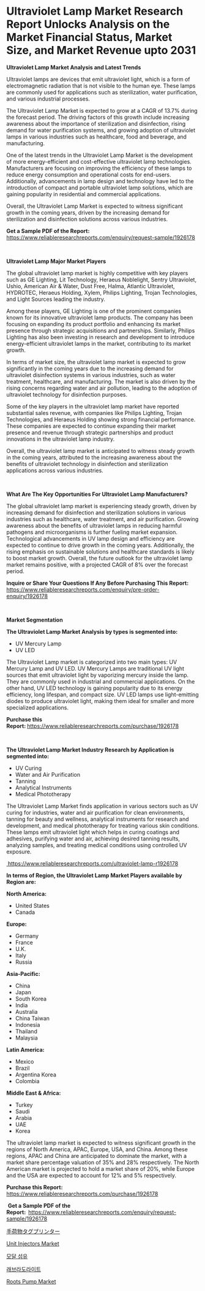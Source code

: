 <p><h1>Ultraviolet Lamp Market Research Report Unlocks Analysis on the Market Financial Status, Market Size, and Market Revenue upto 2031</h1></p><p><strong>Ultraviolet Lamp Market Analysis and Latest Trends</strong></p>
<p><p>Ultraviolet lamps are devices that emit ultraviolet light, which is a form of electromagnetic radiation that is not visible to the human eye. These lamps are commonly used for applications such as sterilization, water purification, and various industrial processes.</p><p>The Ultraviolet Lamp Market is expected to grow at a CAGR of 13.7% during the forecast period. The driving factors of this growth include increasing awareness about the importance of sterilization and disinfection, rising demand for water purification systems, and growing adoption of ultraviolet lamps in various industries such as healthcare, food and beverage, and manufacturing.</p><p>One of the latest trends in the Ultraviolet Lamp Market is the development of more energy-efficient and cost-effective ultraviolet lamp technologies. Manufacturers are focusing on improving the efficiency of these lamps to reduce energy consumption and operational costs for end-users. Additionally, advancements in lamp design and technology have led to the introduction of compact and portable ultraviolet lamp solutions, which are gaining popularity in residential and commercial applications.</p><p>Overall, the Ultraviolet Lamp Market is expected to witness significant growth in the coming years, driven by the increasing demand for sterilization and disinfection solutions across various industries.</p></p>
<p><strong>Get a Sample PDF of the Report:&nbsp;</strong> <a href="https://www.reliableresearchreports.com/enquiry/request-sample/1926178">https://www.reliableresearchreports.com/enquiry/request-sample/1926178</a></p>
<p>&nbsp;</p>
<p><strong>Ultraviolet Lamp Major Market Players</strong></p>
<p><p>The global ultraviolet lamp market is highly competitive with key players such as GE Lighting, Lit Technology, Heraeus Noblelight, Sentry Ultraviolet, Ushio, American Air & Water, Dust Free, Halma, Atlantic Ultraviolet, HYDROTEC, Heraeus Holding, Xylem, Philips Lighting, Trojan Technologies, and Light Sources leading the industry.</p><p>Among these players, GE Lighting is one of the prominent companies known for its innovative ultraviolet lamp products. The company has been focusing on expanding its product portfolio and enhancing its market presence through strategic acquisitions and partnerships. Similarly, Philips Lighting has also been investing in research and development to introduce energy-efficient ultraviolet lamps in the market, contributing to its market growth.</p><p>In terms of market size, the ultraviolet lamp market is expected to grow significantly in the coming years due to the increasing demand for ultraviolet disinfection systems in various industries, such as water treatment, healthcare, and manufacturing. The market is also driven by the rising concerns regarding water and air pollution, leading to the adoption of ultraviolet technology for disinfection purposes.</p><p>Some of the key players in the ultraviolet lamp market have reported substantial sales revenue, with companies like Philips Lighting, Trojan Technologies, and Heraeus Holding showing strong financial performance. These companies are expected to continue expanding their market presence and revenue through strategic partnerships and product innovations in the ultraviolet lamp industry.</p><p>Overall, the ultraviolet lamp market is anticipated to witness steady growth in the coming years, attributed to the increasing awareness about the benefits of ultraviolet technology in disinfection and sterilization applications across various industries.</p></p>
<p>&nbsp;</p>
<p><strong>What Are The Key Opportunities For Ultraviolet Lamp Manufacturers?</strong></p>
<p><p>The global ultraviolet lamp market is experiencing steady growth, driven by increasing demand for disinfection and sterilization solutions in various industries such as healthcare, water treatment, and air purification. Growing awareness about the benefits of ultraviolet lamps in reducing harmful pathogens and microorganisms is further fueling market expansion. Technological advancements in UV lamp design and efficiency are expected to continue to drive growth in the coming years. Additionally, the rising emphasis on sustainable solutions and healthcare standards is likely to boost market growth. Overall, the future outlook for the ultraviolet lamp market remains positive, with a projected CAGR of 8% over the forecast period.</p></p>
<p><strong>Inquire or Share Your Questions If Any Before Purchasing This Report:</strong> <a href="https://www.reliableresearchreports.com/enquiry/pre-order-enquiry/1926178">https://www.reliableresearchreports.com/enquiry/pre-order-enquiry/1926178</a></p>
<p>&nbsp;</p>
<p><strong>Market Segmentation</strong></p>
<p><strong>The Ultraviolet Lamp Market Analysis by types is segmented into:</strong></p>
<p><ul><li>UV Mercury Lamp</li><li>UV LED</li></ul></p>
<p><p>The Ultraviolet Lamp market is categorized into two main types: UV Mercury Lamp and UV LED. UV Mercury Lamps are traditional UV light sources that emit ultraviolet light by vaporizing mercury inside the lamp. They are commonly used in industrial and commercial applications. On the other hand, UV LED technology is gaining popularity due to its energy efficiency, long lifespan, and compact size. UV LED lamps use light-emitting diodes to produce ultraviolet light, making them ideal for smaller and more specialized applications.</p></p>
<p><strong>Purchase this Report:&nbsp;</strong><a href="https://www.reliableresearchreports.com/purchase/1926178">https://www.reliableresearchreports.com/purchase/1926178</a></p>
<p>&nbsp;</p>
<p><strong>The Ultraviolet Lamp Market Industry Research by Application is segmented into:</strong></p>
<p><ul><li>UV Curing</li><li>Water and Air Purification</li><li>Tanning</li><li>Analytical Instruments</li><li>Medical Phototherapy</li></ul></p>
<p><p>The Ultraviolet Lamp Market finds application in various sectors such as UV curing for industries, water and air purification for clean environments, tanning for beauty and wellness, analytical instruments for research and development, and medical phototherapy for treating various skin conditions. These lamps emit ultraviolet light which helps in curing coatings and adhesives, purifying water and air, achieving desired tanning results, analyzing samples, and treating medical conditions using controlled UV exposure.</p></p>
<p><a href="https://www.reliableresearchreports.com/ultraviolet-lamp-r1926178">&nbsp;https://www.reliableresearchreports.com/ultraviolet-lamp-r1926178</a></p>
<p><strong>In terms of Region, the Ultraviolet Lamp Market Players available by Region are:</strong></p>
<p>
    <p> <strong> North America: </strong>
        <ul>
            <li>United States</li>
            <li>Canada</li>
        </ul>
        </p> 
    <p> <strong> Europe: </strong>
        <ul>
            <li>Germany</li>
            <li>France</li>
            <li>U.K.</li>
            <li>Italy</li>
            <li>Russia</li>
        </ul>
        </p> 
    <p> <strong> Asia-Pacific: </strong>
        <ul>
            <li>China</li>
            <li>Japan</li>
            <li>South Korea</li>
            <li>India</li>
            <li>Australia</li>
            <li>China Taiwan</li>
            <li>Indonesia</li>
            <li>Thailand</li>
            <li>Malaysia</li>
        </ul>
        </p> 
    <p> <strong> Latin America: </strong>
        <ul>
            <li>Mexico</li>
            <li>Brazil</li>
            <li>Argentina Korea</li>
            <li>Colombia</li>
        </ul>
        </p> 
    <p> <strong> Middle East & Africa: </strong>
        <ul>
            <li>Turkey</li>
            <li>Saudi</li>
            <li>Arabia</li>
            <li>UAE</li>
            <li>Korea</li>
        </ul>
    </p>
    </p>
<p><p>The ultraviolet lamp market is expected to witness significant growth in the regions of North America, APAC, Europe, USA, and China. Among these regions, APAC and China are anticipated to dominate the market, with a market share percentage valuation of 35% and 28% respectively. The North American market is projected to hold a market share of 20%, while Europe and the USA are expected to account for 12% and 5% respectively.</p></p>
<p><strong>Purchase this Report: </strong><a href="https://www.reliableresearchreports.com/purchase/1926178">https://www.reliableresearchreports.com/purchase/1926178</a></p>
<p>&nbsp;<strong>Get a Sample PDF of the Report:&nbsp;&nbsp;</strong><a href="https://www.reliableresearchreports.com/enquiry/request-sample/1926178">https://www.reliableresearchreports.com/enquiry/request-sample/1926178</a></p>
<p><strong></strong></p>
<p><p><a href="https://github.com/vtbvgl20191192/Market-Research-Report-List-1/blob/main/345459733844.md">手荷物タグプリンター</a></p><p><a href="https://github.com/Angelnienowdseej3e45z3p8c/Market-Research-Report-List-2/blob/main/unit-injectors-market.md">Unit Injectors Market</a></p><p><a href="https://github.com/TrevorKruvalis5678/Market-Research-Report-List-1/blob/main/716197131108.md">모달 섬유</a></p><p><a href="https://github.com/lzuwsfreyoq70/Market-Research-Report-List-1/blob/main/539638931107.md">래브라도라이트</a></p><p><a href="https://issuu.com/reportprime-2/docs/roots-pump-market-size-2030.pptx">Roots Pump Market</a></p></p>